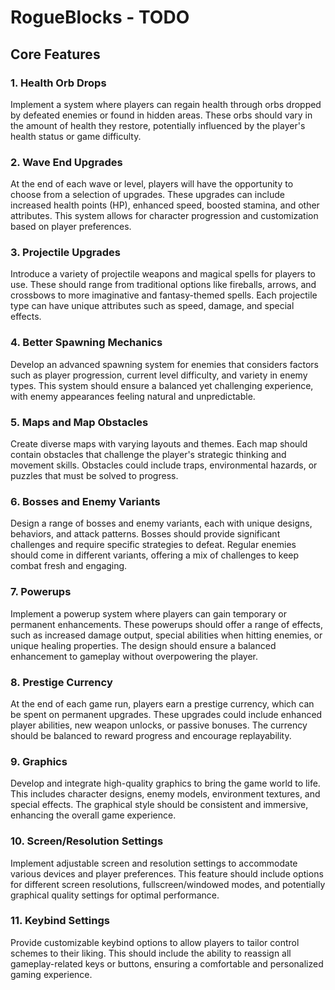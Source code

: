 
# RogueBlocks - TODO

## Core Features

### 1. Health Orb Drops
Implement a system where players can regain health through orbs dropped by defeated enemies or found in hidden areas. These orbs should vary in the amount of health they restore, potentially influenced by the player's health status or game difficulty.

### 2. Wave End Upgrades
At the end of each wave or level, players will have the opportunity to choose from a selection of upgrades. These upgrades can include increased health points (HP), enhanced speed, boosted stamina, and other attributes. This system allows for character progression and customization based on player preferences.

### 3. Projectile Upgrades
Introduce a variety of projectile weapons and magical spells for players to use. These should range from traditional options like fireballs, arrows, and crossbows to more imaginative and fantasy-themed spells. Each projectile type can have unique attributes such as speed, damage, and special effects.

### 4. Better Spawning Mechanics
Develop an advanced spawning system for enemies that considers factors such as player progression, current level difficulty, and variety in enemy types. This system should ensure a balanced yet challenging experience, with enemy appearances feeling natural and unpredictable.

### 5. Maps and Map Obstacles
Create diverse maps with varying layouts and themes. Each map should contain obstacles that challenge the player's strategic thinking and movement skills. Obstacles could include traps, environmental hazards, or puzzles that must be solved to progress.

### 6. Bosses and Enemy Variants
Design a range of bosses and enemy variants, each with unique designs, behaviors, and attack patterns. Bosses should provide significant challenges and require specific strategies to defeat. Regular enemies should come in different variants, offering a mix of challenges to keep combat fresh and engaging.

### 7. Powerups
Implement a powerup system where players can gain temporary or permanent enhancements. These powerups should offer a range of effects, such as increased damage output, special abilities when hitting enemies, or unique healing properties. The design should ensure a balanced enhancement to gameplay without overpowering the player.

### 8. Prestige Currency
At the end of each game run, players earn a prestige currency, which can be spent on permanent upgrades. These upgrades could include enhanced player abilities, new weapon unlocks, or passive bonuses. The currency should be balanced to reward progress and encourage replayability.

### 9. Graphics
Develop and integrate high-quality graphics to bring the game world to life. This includes character designs, enemy models, environment textures, and special effects. The graphical style should be consistent and immersive, enhancing the overall game experience.

### 10. Screen/Resolution Settings
Implement adjustable screen and resolution settings to accommodate various devices and player preferences. This feature should include options for different screen resolutions, fullscreen/windowed modes, and potentially graphical quality settings for optimal performance.

### 11. Keybind Settings
Provide customizable keybind options to allow players to tailor control schemes to their liking. This should include the ability to reassign all gameplay-related keys or buttons, ensuring a comfortable and personalized gaming experience.

